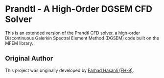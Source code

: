 # Prandtl - A High-Order DGSEM CFD Solver

This is an extended version of the Prandtl CFD solver, a high-order Discontinuous Galerkin Spectral Element Method (DGSEM) code built on the MFEM library.

## Original Author

This project was originally developed by [Farhad Hasanli (FH-9)](https://github.com/FH-9).
